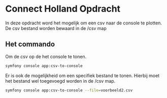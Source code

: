 # Connect Holland Opdracht

In deze opdracht word het mogelijk om een csv naar de console te plotten.
De csv bestand worden bewaard in de /csv map 

## Het commando

Om de csv op de het console te tonen. 

```bash
symfony console app:csv-to-console
```

Er is ook de mogelijkheid om een specifiek bestand te tonen. Hierbij moet het bestand wel toegevoegd worden in de /csv map.

```bash
symfony console app:csv-to-console --file=voorbeeld2.csv
```